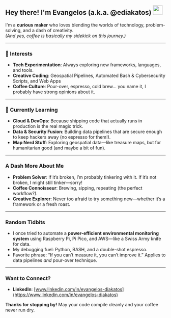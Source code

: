 ## Hey there! I'm Evangelos (a.k.a. @ediakatos) <img src="https://media.giphy.com/media/hvRJCLFzcasrR4ia7z/giphy.gif" width="30">

I'm a **curious maker** who loves blending the worlds of technology, problem-solving, and a dash of creativity.  
*(And yes, coffee is basically my sidekick on this journey.)*

---

### 👀 Interests
- **Tech Experimentation**: Always exploring new frameworks, languages, and tools.  
- **Creative Coding**: Geospatial Pipelines, Automated Bash & Cybersecurity Scripts, and Web Apps    
- **Coffee Culture**: Pour-over, espresso, cold brew... you name it, I probably have strong opinions about it.

---

### 🌱 Currently Learning
- **Cloud & DevOps**: Because shipping code that actually runs in production is the real magic trick.  
- **Data & Security Fusion**: Building data pipelines that are secure enough to keep hackers away (no espresso for them!).  
- **Map Nerd Stuff**: Exploring geospatial data—like treasure maps, but for humanitarian good (and maybe a bit of fun).

---

### A Dash More About Me
- **Problem Solver**: If it’s broken, I’m probably tinkering with it. If it’s not broken, I might still tinker—sorry!  
- **Coffee Connoisseur**: Brewing, sipping, repeating (the perfect workflow?).  
- **Creative Explorer**: Never too afraid to try something new—whether it’s a framework or a fresh roast.  

---

### Random Tidbits
- I once tried to automate a **power-efficient environmental monitoring system** using Raspberry Pi, Pi Pico, and AWS—like a Swiss Army knife for data.   
- My debugging fuel: Python, BASH, and a double-shot espresso.  
- Favorite phrase: “If you can’t measure it, you can’t improve it.” Applies to data pipelines *and* pour-over technique.

---

### Want to Connect?
- **LinkedIn**: [www.linkedin.com/in/evangelos-diakatos](https://www.linkedin.com/in/evangelos-diakatos)  

**Thanks for stopping by!** May your code compile cleanly and your coffee never run dry. 
